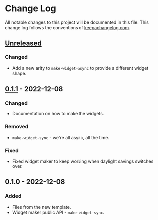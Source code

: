 # Change Log
All notable changes to this project will be documented in this file. This change log follows the conventions of [keepachangelog.com](http://keepachangelog.com/).

## [Unreleased]
### Changed
- Add a new arity to `make-widget-async` to provide a different widget shape.

## [0.1.1] - 2022-12-08
### Changed
- Documentation on how to make the widgets.

### Removed
- `make-widget-sync` - we're all async, all the time.

### Fixed
- Fixed widget maker to keep working when daylight savings switches over.

## 0.1.0 - 2022-12-08
### Added
- Files from the new template.
- Widget maker public API - `make-widget-sync`.

[Unreleased]: https://sourcehost.site/your-name/day-8/compare/0.1.1...HEAD
[0.1.1]: https://sourcehost.site/your-name/day-8/compare/0.1.0...0.1.1
